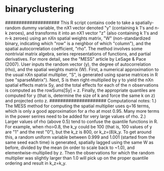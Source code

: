 # binaryclustering
####################
This R script contains code to take a spatially-random dummy variable, the nX1 vector denoted "y" (containing k 1's and n-k zeroes), and transforms it into an nX1 vector "z" (also containing k 1's and n-k zeroes) using an nXn spatial weights matrix, "W" (non-standardized binary, indicating which "row" is a neighbor of which "column"), and the spatial autocorrelation coefficient, "rho".
The method involves some nontrivial matrix algebra, series representations of functions, and partial derivatives. For more detail, see the "MESS" article by LeSage & Pace (2007).
User inputs the random vector (y), the degree of autocorrelation (rho), and the spatial weights matrix (W).
First, a numerical approximation to the usual nXn spatial multiplier, "S", is generated using sparse matrices in R (see "sparseMatrix").
Next, S is then right-multiplied by y to yield the nXn spatial effects matrix Sy, and the total effects for each of the n observations is computed as the rowSums[Sy] = z.
Finally, the appropriate quantiles are computed for y (that is, determine the size of k and force the same k on z) and projected onto z. 
#####################
Computational notes:
1.) The MESS method for computing the spatial multiplier uses q=16 terms, which is only a good approximation for a rho at most 0.95. Many more terms in the power serires need to be added for very large values of rho.
2.) Larger values of rho (above 0.5) tend to confuse the quantile functions in R. For example, when rho>0.8, the k_y could be 100 (that is, 100 values of y are "1" and the rest "0"), but the k_z is 800, or k_z=(8)k_y. To get around this, a random uniform variable between 0.999 and 1.001 (started from the same seed each time) is generated, spatially lagged using the same W as before, divided by the mean (in order to scale back to ~1.0), and elementwise-multiplied by z. Then the observations for which the random multiplier was slightly larger than 1.0 will pick up on the proper quantile ordering and result in k_z=k_y.
